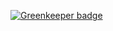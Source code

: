 

[![Greenkeeper badge](https://badges.greenkeeper.io/teppeis/closure-compiler-errors.svg)](https://greenkeeper.io/)